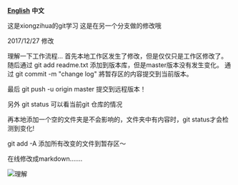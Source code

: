 [**English**](ENreadme.md) **中文**

这是xiongzihua的git学习
这是在另一个分支做的修改哦

2017/12/27 修改

理解一下工作流程...
首先本地工作区发生了修改，但是仅仅只是工作区修改了。
随后通过 git add readme.txt 添加到版本库，但是master版本没有发生变化。
通过 git commit -m "change log" 將暂存区的内容提交到当前版本。

最后 git push -u origin master 提交到远程版本！

另外 git status 可以看当前git 仓库的情况

再本地添加一个空的文件夹是不会影响的，文件夹中有内容时，git status才会检测到变化!

git add -A 添加所有改变的文件到暂存区～

在线修改成markdown.......

![理解](https://github.com/xiongzihua/learngit/blob/master/%E7%90%86%E8%A7%A3%E6%9A%82%E5%AD%98%E5%8C%BA.png)
